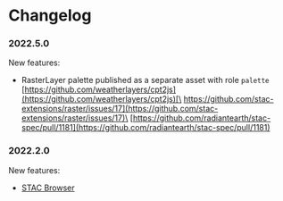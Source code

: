 # Changelog

### 2022.5.0

New features:

* RasterLayer palette published as a separate asset with role `palette`\
  [https://github.com/weatherlayers/cpt2js](https://github.com/weatherlayers/cpt2js)[\
  https://github.com/stac-extensions/raster/issues/17](https://github.com/stac-extensions/raster/issues/17)\
  [https://github.com/radiantearth/stac-spec/pull/1181](https://github.com/radiantearth/stac-spec/pull/1181)

### 2022.2.0

New features:

* [STAC Browser](http://browser.weatherlayers.com)
